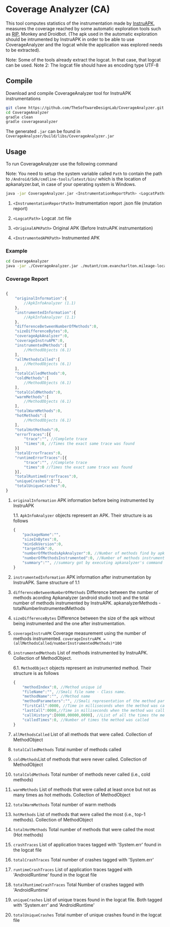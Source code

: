 # Coverage Analyzer (CA)

This tool computes statistics of the instrumentation made by [InstruAPK](https://github.com/TheSoftwareDesignLab/InstruAPK), measures the coverage reached by some automatic exploration tools such as [RIP](https://github.com/TheSoftwareDesignLab/rip), Monkey and Droidbot. (The apk used in the automatic exploration should be intrumented by InstruAPK in order to be able to use CoverageAnalyzer and the logcat while the application was explored needs to be extracted).

Note: Some of the tools already extract the logcat. In that case, that logcat can be used.
Note 2: The logcat file should have as encoding type UTF-8

## Compile

Download and compile CoverageAnalyzer tool for InstruAPK instrumentations

```bash
git clone https://github.com/TheSoftwareDesignLab/CoverageAnalyzer.git
cd CoverageAnalyzer
gradle clean
gradle coverageanalyzer
```

The generated ```.jar``` can be found in ``CoverageAnalyzer/build/libs/CoverageAnalyzer.jar``

## Usage

To run CoverageAnalyzer use the following command

Note: You need to setup the system variable called ``Path`` to contain the path to ``/Android/Sdk/cmdline-tools/latest/bin/`` which is the location of apkanalyzer.bat, in case of your operating system is Windows.

```Bash
java -jar CoverageAnalyzer.jar <InstrumentationReportPath> <LogcatPath> <OriginalAPKPath> <InstrumentedAPKPath>
```

1. ``<InstrumentationReportPath>`` Instrumentation report .json file (mutation report)

2. ``<LogcatPath>`` Logcat .txt file

3. ``<OriginalAPKPath>`` Original APK (Before InstruAPK instrumentation)

4. ``<InstrumentedAPKPath>`` Instrumented APK

### Example

 ```Bash
cd CoverageAnalyzer
java -jar ./CoverageAnalyzer.jar ./mutant/com.evancharlton.mileage-locations.json ./RIPExplorationReport/logcat.txt ./apksTest/com.evancharlton.mileage.apk ./mutant/com.evancharlton.mileage-mutant0/com.evancharlton.mileage-aligned-debugSigned.apk

```

### Coverage Report

```Javascript

{
    "originalInformation":{
        //ApkInfoAnalyzer (1.1)
    },
    "instrumentedInformation":{
        //ApkInfoAnalyzer (1.1)
    },
    "differenceBetweenNumberOfMethods":0,
    "sizeDifferenceBytes":0,
    "coverageApkAnalyzer":0,
    "coverageInstruAPK":0,
    "instrumentedMethods":[
        //MethodObjects (6.1)
    ],
    "allMethodsCalled":[
        //MethodObjects (6.1)
    ],
    "totalCalledMethods":0,
    "coldMethods":[
        //MethodObjects (6.1)
    ],
    "totalColdMethods":0,
    "warmMethods":[
        //MethodObjects (6.1)
    ],
    "totalWarmMethods":0,
    "hotMethods":[
        //MethodObjects (6.1)
    ],
    "totalHotMethods":0,
    "errorTraces":[{
        "trace":"", //Complete trace
        "times":0, //Times the exact same trace was found
    }]
    "totalErrorTraces":0,
    "runtimeErrorTraces":[{
        "trace":"", //Complete trace
        "times":0 //Times the exact same trace was found
    }],
    "totalRuntimeErrorTraces":0,
    "uniqueCrashes":[""],
    "totalUniqueCrashes":0,
}

```

1. ``originalInformation`` APK information before being instrumented by InstruAPK

    1.1. ``ApkInfoAnalyzer`` objects represent an APK. Their structure is as follows

    ```Javascript
    {
        "packageName":"",
        "sizeInBytes":0,
        "minSdkVersion":0,
        "targetSdk":0,
        "numberOfMethodsApkAnalyzer":0, //Number of methods find by apkanalyzer in this apk
        "numberOfMethodsInstrumented":0, //Number of methods instrumented in this APK
        "summary":"", //summary got by executing apkanalyzer's command 'apk summary'
    }
    ```

2. ``instrumentedInformation`` APK information after instrumentation by InstruAPK. Same structure of 1.1

3. ``differenceBetweenNumberOfMethods`` Difference between the number of methods acording Apkanalyzer (android studio tool) and the total number of methods instrumented by InstruAPK. apkanalyzerMethods - totalNumberInstrumentedMethods

4. ``sizeDifferenceBytes`` Difference between the size of the apk without being instrumented and the one after instrumentation.

5. ``coverageInstruAPK`` Coverage measurement using the number of methods instrumented. ``coverageInstruAPK = (allMethodsCalled/numberInstrumentedMethods)*100``

6. ``instrumentedMethods`` List of methods instrumented by InstruAPK. Collection of MethodObject.

    6.1. ``MethodObject`` objects represent an instrumented method. Their structure is as follows

    ```Javascript
    {
        "methodIndex":0, //Method unique id
        "fileName":"", //Smali file name - Class name.
        "methodName":"", //Method name
        "methodParameters":"", //Smali representation of the method parameters
        "firstCall":0000, //Time in milliseconds when the method was called for the first time
        "lastCall":0000,//Time in milliseconds when the method was called for the last time
        "callHistory":[0000,00000,0000], //List of all the times the method was called
        "calledTimes":0, //Number of times the method was called
    }
    ```

7. ``allMethodsCalled`` List of all methods that were called. Collection of MethodObject

8. ``totalCalledMethods`` Total number of methods called

9. ``coldMethods``List of methods that were never called. Collection of MethodObject

10. ``totalColdMethods`` Total number of methods never called (i.e., cold methods)

11. ``warmMethods`` List of methods that were called at least once but not as many times as hot methods. Collection of MethodObject

12. ``totalWarmMethods`` Total number of warm methods

13. ``hotMethods`` List of methods that were called the most (i.e., top-1 methods). Collection of MethodObject

14. ``totalHotMethods`` Total number of methods that were called the most (Hot methods)

15. ``crashTraces`` List of application traces tagged with 'System.err' found in the logcat file

16. ``totalCrashTraces`` Total number of crashes tagged with 'System.err'

17. ``runtimeCrashTraces`` List of application traces tagged with 'AndroidRuntime' found in the logcat file

18. ``totalRuntimeCrashTraces`` Total Number of crashes tagged with 'AndroidRuntime'

19. ``uniqueCrashes`` List of unique traces found in the logcat file. Both tagged with 'System.err' and 'AndroidRuntime'

20. ``totalUniqueCrashes`` Total number of unique crashes found in the logcat file
